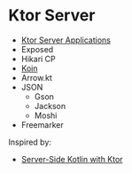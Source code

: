 # Ktor Server

- [Ktor Server Applications](https://ktor.io/servers/index.html)
- Exposed
- Hikari CP
- [Koin](https://insert-koin.io/docs/2.0/getting-started/ktor/)
- Arrow.kt
- JSON
    - Gson
    - Jackson
    - Moshi
- Freemarker

Inspired by:

- [Server-Side Kotlin with Ktor](https://www.raywenderlich.com/2885892-server-side-kotlin-with-ktor)
